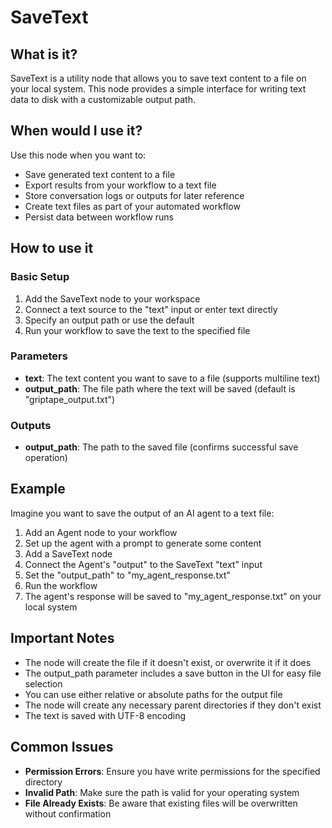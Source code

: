 # SaveText

## What is it?

SaveText is a utility node that allows you to save text content to a file on your local system. This node provides a simple interface for writing text data to disk with a customizable output path.

## When would I use it?

Use this node when you want to:

- Save generated text content to a file
- Export results from your workflow to a text file
- Store conversation logs or outputs for later reference
- Create text files as part of your automated workflow
- Persist data between workflow runs

## How to use it

### Basic Setup

1. Add the SaveText node to your workspace
2. Connect a text source to the "text" input or enter text directly
3. Specify an output path or use the default
4. Run your workflow to save the text to the specified file

### Parameters

- **text**: The text content you want to save to a file (supports multiline text)
- **output_path**: The file path where the text will be saved (default is "griptape_output.txt")

### Outputs

- **output_path**: The path to the saved file (confirms successful save operation)

## Example

Imagine you want to save the output of an AI agent to a text file:

1. Add an Agent node to your workflow
2. Set up the agent with a prompt to generate some content
3. Add a SaveText node
4. Connect the Agent's "output" to the SaveText "text" input
5. Set the "output_path" to "my_agent_response.txt"
6. Run the workflow
7. The agent's response will be saved to "my_agent_response.txt" on your local system

## Important Notes

- The node will create the file if it doesn't exist, or overwrite it if it does
- The output_path parameter includes a save button in the UI for easy file selection
- You can use either relative or absolute paths for the output file
- The node will create any necessary parent directories if they don't exist
- The text is saved with UTF-8 encoding

## Common Issues

- **Permission Errors**: Ensure you have write permissions for the specified directory
- **Invalid Path**: Make sure the path is valid for your operating system
- **File Already Exists**: Be aware that existing files will be overwritten without confirmation
